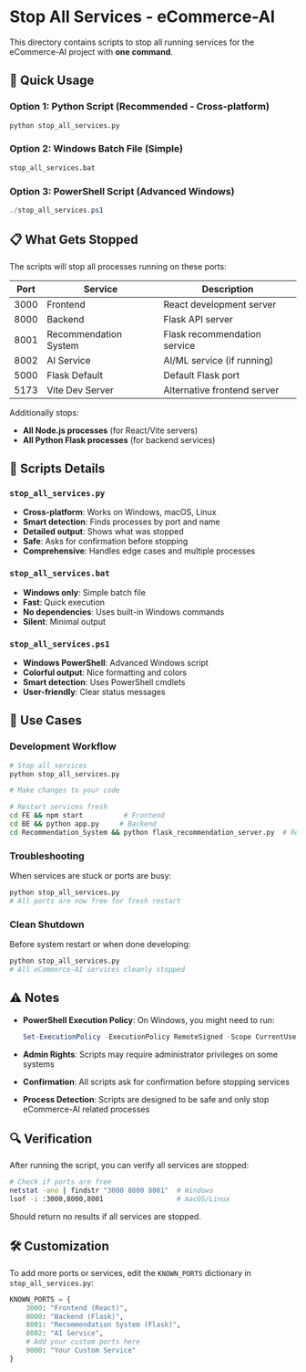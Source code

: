 # Stop All Services - eCommerce-AI

This directory contains scripts to stop all running services for the eCommerce-AI project with **one command**.

## 🚀 Quick Usage

### Option 1: Python Script (Recommended - Cross-platform)
```bash
python stop_all_services.py
```

### Option 2: Windows Batch File (Simple)
```cmd
stop_all_services.bat
```

### Option 3: PowerShell Script (Advanced Windows)
```powershell
./stop_all_services.ps1
```

## 📋 What Gets Stopped

The scripts will stop all processes running on these ports:

| Port | Service | Description |
|------|---------|-------------|
| 3000 | Frontend | React development server |
| 8000 | Backend | Flask API server |
| 8001 | Recommendation System | Flask recommendation service |
| 8002 | AI Service | AI/ML service (if running) |
| 5000 | Flask Default | Default Flask port |
| 5173 | Vite Dev Server | Alternative frontend server |

Additionally stops:
- **All Node.js processes** (for React/Vite servers)
- **All Python Flask processes** (for backend services)

## 🔧 Scripts Details

### `stop_all_services.py`
- **Cross-platform**: Works on Windows, macOS, Linux
- **Smart detection**: Finds processes by port and name
- **Detailed output**: Shows what was stopped
- **Safe**: Asks for confirmation before stopping
- **Comprehensive**: Handles edge cases and multiple processes

### `stop_all_services.bat`
- **Windows only**: Simple batch file
- **Fast**: Quick execution
- **No dependencies**: Uses built-in Windows commands
- **Silent**: Minimal output

### `stop_all_services.ps1`
- **Windows PowerShell**: Advanced Windows script
- **Colorful output**: Nice formatting and colors
- **Smart detection**: Uses PowerShell cmdlets
- **User-friendly**: Clear status messages

## 🎯 Use Cases

### Development Workflow
```bash
# Stop all services
python stop_all_services.py

# Make changes to your code

# Restart services fresh
cd FE && npm start          # Frontend
cd BE && python app.py     # Backend
cd Recommendation_System && python flask_recommendation_server.py  # Recommendations
```

### Troubleshooting
When services are stuck or ports are busy:
```bash
python stop_all_services.py
# All ports are now free for fresh restart
```

### Clean Shutdown
Before system restart or when done developing:
```bash
python stop_all_services.py
# All eCommerce-AI services cleanly stopped
```

## ⚠️ Notes

- **PowerShell Execution Policy**: On Windows, you might need to run:
  ```powershell
  Set-ExecutionPolicy -ExecutionPolicy RemoteSigned -Scope CurrentUser
  ```

- **Admin Rights**: Scripts may require administrator privileges on some systems

- **Confirmation**: All scripts ask for confirmation before stopping services

- **Process Detection**: Scripts are designed to be safe and only stop eCommerce-AI related processes

## 🔍 Verification

After running the script, you can verify all services are stopped:

```bash
# Check if ports are free
netstat -ano | findstr "3000 8000 8001"  # Windows
lsof -i :3000,8000,8001                  # macOS/Linux
```

Should return no results if all services are stopped.

## 🛠️ Customization

To add more ports or services, edit the `KNOWN_PORTS` dictionary in `stop_all_services.py`:

```python
KNOWN_PORTS = {
    3000: "Frontend (React)",
    8000: "Backend (Flask)",
    8001: "Recommendation System (Flask)",
    8002: "AI Service",
    # Add your custom ports here
    9000: "Your Custom Service"
}
```
